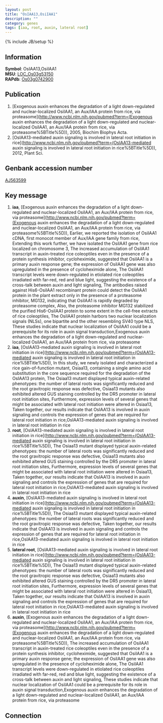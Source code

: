 ```yaml
---
layout: post
title: "OsIAA13,OsiIAA1"
description: ""
category: genes
tags: [iaa, root, auxin, lateral root]
---
```

{% include JB/setup %}

## Information
__Symbol__: OsIAA13,OsiIAA1  
__MSU__: [LOC_Os03g53150](http://rice.plantbiology.msu.edu/cgi-bin/ORF_infopage.cgi?orf=LOC_Os03g53150)  
__RAPdb__: [Os03g0742900](http://rapdb.dna.affrc.go.jp/viewer/gbrowse_details/irgsp1?name=Os03g0742900)  

## Publication
1. [Exogenous auxin enhances the degradation of a light down-regulated and nuclear-localized OsiIAA1, an Aux/IAA protein from rice, via proteasome](http://www.ncbi.nlm.nih.gov/pubmed?term=(Exogenous auxin enhances the degradation of a light down-regulated and nuclear-localized OsiIAA1, an Aux/IAA protein from rice, via proteasome%5BTitle%5D)), 2005, Biochim Biophys Acta.
2. [OsIAA13-mediated auxin signaling is involved in lateral root initiation in rice](http://www.ncbi.nlm.nih.gov/pubmed?term=(OsIAA13-mediated auxin signaling is involved in lateral root initiation in rice%5BTitle%5D)), 2012, Plant Sci.

## Genbank accession number
[AJ563599](http://www.ncbi.nlm.nih.gov/nuccore/AJ563599)

## Key message
1. __iaa__, [Exogenous auxin enhances the degradation of a light down-regulated and nuclear-localized OsiIAA1, an Aux/IAA protein from rice, via proteasome](http://www.ncbi.nlm.nih.gov/pubmed?term=(Exogenous auxin enhances the degradation of a light down-regulated and nuclear-localized OsiIAA1, an Aux/IAA protein from rice, via proteasome%5BTitle%5D)),  Earlier, we reported the isolation of OsiIAA1 cDNA, first monocot member of Aux/IAA gene family from rice, Extending this work further, we have isolated the OsiIAA1 gene from rice localized on chromosome 3, The increased accumulation of OsiIAA1 transcript in auxin-treated rice coleoptiles even in the presence of a protein synthesis inhibitor, cycloheximide, suggested that OsiIAA1 is a primary auxin response gene; the expression of OsiIAA1 gene was also upregulated in the presence of cycloheximide alone, The OsiIAA1 transcript levels were down-regulated in etiolated rice coleoptiles irradiated with far-red, red and blue light, suggesting the existence of a cross-talk between auxin and light signaling, The antibodies raised against His6-OsiIAA1 recombinant protein could detect the OsiIAA1 protein in the plant extract only in the presence of a proteasome inhibitor, MG132, indicating that OsiIAA1 is rapidly degraded by proteasome complex, Also, the proteasome inhibitor MG132 stabilized the purified His6-OsiIAA1 protein to some extent in the cell-free extracts of rice coleoptiles, The OsiIAA1 protein harbors two nuclear localization signals (NLSs), one bipartite and the other resembling SV40 type NLS, These studies indicate that nuclear localization of OsiIAA1 could be a prerequisite for its role in auxin signal transduction,Exogenous auxin enhances the degradation of a light down-regulated and nuclear-localized OsiIAA1, an Aux/IAA protein from rice, via proteasome
2. __iaa__, [OsIAA13-mediated auxin signaling is involved in lateral root initiation in rice](http://www.ncbi.nlm.nih.gov/pubmed?term=(OsIAA13-mediated auxin signaling is involved in lateral root initiation in rice%5BTitle%5D)),  In this study, we newly isolated and characterized a rice gain-of-function mutant, Osiaa13, containing a single amino acid substitution in the core sequence required for the degradation of the OsIAA13 protein, The Osiaa13 mutant displayed typical auxin-related phenotypes: the number of lateral roots was significantly reduced and the root gravitropic response was defective, Osiaa13 mutants also exhibited altered GUS staining controlled by the DR5 promoter in lateral root initiation sites, Furthermore, expression levels of several genes that might be associated with lateral root initiation were altered in Osiaa13, Taken together, our results indicate that OsIAA13 is involved in auxin signaling and controls the expression of genes that are required for lateral root initiation in rice,OsIAA13-mediated auxin signaling is involved in lateral root initiation in rice
3. __root__, [OsIAA13-mediated auxin signaling is involved in lateral root initiation in rice](http://www.ncbi.nlm.nih.gov/pubmed?term=(OsIAA13-mediated auxin signaling is involved in lateral root initiation in rice%5BTitle%5D)),  The Osiaa13 mutant displayed typical auxin-related phenotypes: the number of lateral roots was significantly reduced and the root gravitropic response was defective, Osiaa13 mutants also exhibited altered GUS staining controlled by the DR5 promoter in lateral root initiation sites, Furthermore, expression levels of several genes that might be associated with lateral root initiation were altered in Osiaa13, Taken together, our results indicate that OsIAA13 is involved in auxin signaling and controls the expression of genes that are required for lateral root initiation in rice,OsIAA13-mediated auxin signaling is involved in lateral root initiation in rice
4. __auxin__, [OsIAA13-mediated auxin signaling is involved in lateral root initiation in rice](http://www.ncbi.nlm.nih.gov/pubmed?term=(OsIAA13-mediated auxin signaling is involved in lateral root initiation in rice%5BTitle%5D)),  The Osiaa13 mutant displayed typical auxin-related phenotypes: the number of lateral roots was significantly reduced and the root gravitropic response was defective, Taken together, our results indicate that OsIAA13 is involved in auxin signaling and controls the expression of genes that are required for lateral root initiation in rice,OsIAA13-mediated auxin signaling is involved in lateral root initiation in rice
5. __lateral root__, [OsIAA13-mediated auxin signaling is involved in lateral root initiation in rice](http://www.ncbi.nlm.nih.gov/pubmed?term=(OsIAA13-mediated auxin signaling is involved in lateral root initiation in rice%5BTitle%5D)),  The Osiaa13 mutant displayed typical auxin-related phenotypes: the number of lateral roots was significantly reduced and the root gravitropic response was defective, Osiaa13 mutants also exhibited altered GUS staining controlled by the DR5 promoter in lateral root initiation sites, Furthermore, expression levels of several genes that might be associated with lateral root initiation were altered in Osiaa13, Taken together, our results indicate that OsIAA13 is involved in auxin signaling and controls the expression of genes that are required for lateral root initiation in rice,OsIAA13-mediated auxin signaling is involved in lateral root initiation in rice
6. __auxin__, [Exogenous auxin enhances the degradation of a light down-regulated and nuclear-localized OsiIAA1, an Aux/IAA protein from rice, via proteasome](http://www.ncbi.nlm.nih.gov/pubmed?term=(Exogenous auxin enhances the degradation of a light down-regulated and nuclear-localized OsiIAA1, an Aux/IAA protein from rice, via proteasome%5BTitle%5D)),  The increased accumulation of OsiIAA1 transcript in auxin-treated rice coleoptiles even in the presence of a protein synthesis inhibitor, cycloheximide, suggested that OsiIAA1 is a primary auxin response gene; the expression of OsiIAA1 gene was also upregulated in the presence of cycloheximide alone, The OsiIAA1 transcript levels were down-regulated in etiolated rice coleoptiles irradiated with far-red, red and blue light, suggesting the existence of a cross-talk between auxin and light signaling, These studies indicate that nuclear localization of OsiIAA1 could be a prerequisite for its role in auxin signal transduction,Exogenous auxin enhances the degradation of a light down-regulated and nuclear-localized OsiIAA1, an Aux/IAA protein from rice, via proteasome

## Connection



